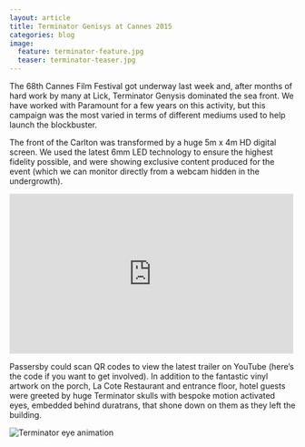 ```yaml
---
layout: article
title: Terminator Genisys at Cannes 2015
categories: blog
image:
  feature: terminator-feature.jpg
  teaser: terminator-teaser.jpg
---
```

The 68th Cannes Film Festival got underway last week and, after months of hard work by many at Lick, Terminator Genysis dominated the sea front. We have worked with Paramount for a few years on this activity, but this  campaign was the most varied in terms of different mediums used to help launch the blockbuster.
 
The front of the Carlton was transformed by a huge 5m x 4m HD digital screen. We used the latest 6mm LED technology to ensure the highest fidelity possible, and were showing exclusive content produced for the event (which we can monitor directly from a webcam hidden in the undergrowth).

<iframe src="https://player.vimeo.com/video/128242194" width="500" height="281" frameborder="0" webkitallowfullscreen="1" mozallowfullscreen="1" allowfullscreen="1"></iframe>

Passersby could scan QR codes to view the latest trailer on YouTube (here’s the code if you want to get involved). In addition to the fantastic vinyl artwork on the porch, La Cote Restaurant and entrance floor, hotel guests were greeted by huge Terminator skulls with bespoke motion activated eyes, embedded behind duratrans, that shone down on them as they left the building.

![Terminator eye animation]({{site.baseurl}}/images/cannes-eye-web.gif)
